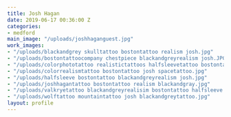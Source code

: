 ```yaml
---
title: Josh Hagan
date: 2019-06-17 00:36:00 Z
categories:
- medford
main_image: "/uploads/joshhaganguest.jpg"
work_images:
- "/uploads/blackandgrey skulltattoo bostontattoo realism josh.jpg"
- "/uploads/bostontattoocompany chestpiece blackandgreyrealism josh.JPG"
- "/uploads/colorphototattoo realistictattoos halfsleevetattoo bostontattoo josh.JPG"
- "/uploads/colorrealismtattoo bostontattoo josh spacetattoo.jpg"
- "/uploads/halfsleeve bostontattoo blackandgreyrealism josh.jpg"
- "/uploads/joshhagantattoo bostontattoo realism blackandgray.jpg"
- "/uploads/valkryetattoo blackandgreyrealisim bostontattoo halfsleeve josh.jpg"
- "/uploads/wolftattoo mountaintattoo josh blackandgreytattoo.jpg"
layout: profile
---
```

